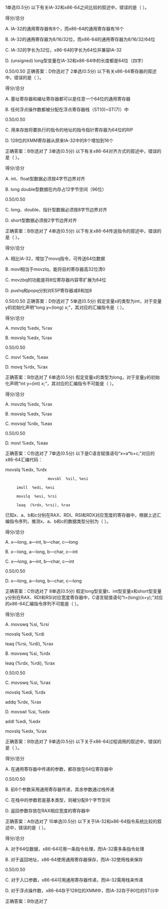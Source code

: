 
1单选(0.5分)
以下有关IA-32和x86-64之间比较的叙述中，错误的是（    ）。

得分/总分

A.
IA-32的通用寄存器有8个，而x86-64的通用寄存器有16个


B.
IA-32的通用寄存器为8/16/32位，而x86-64的通用寄存器为8/16/32/64位


C.
IA-32的字长为32位，x86-64的字长为64位并兼容IA-32


D.
(unsigned) long型变量在IA-32和x86-64中的长度都是64位（四字）

0.50/0.50
正确答案：D你选对了
2单选(0.5分)
以下有关x86-64寄存器的叙述中，错误的是（   ）。

得分/总分

A.
基址寄存器和编址寄存器都可以是任意一个64位的通用寄存器


B.
任何浮点操作数都被分配在浮点寄存器栈（ST(0)~ST(7)）中

0.50/0.50

C.
用来存放将要执行的指令的地址的指令指针寄存器为64位的RIP


D.
128位的XMM寄存器从原来IA-32中的8个增加到16个

正确答案：B你选对了
3单选(0.5分)
以下有关x86-64对齐方式的叙述中，错误的是（   ）。

得分/总分

A.
int、float型数据必须按4字节边界对齐


B.
long double型数据在内存占12字节空间（96位）

0.50/0.50

C.
long、double、指针型数据必须按8字节边界对齐


D.
short型数据必须按2字节边界对齐

正确答案：B你选对了
4单选(0.5分)
以下有关x86-64传送指令的叙述中，错误的是（   ）。

得分/总分

A.
相比IA-32，增加了movq指令，可传送64位数据


B.
movl相当于movzlq，能将目的寄存器高32位清0


C.
movzbq的功能是将8位寄存器内容零扩展为64位


D.
pushq和popq分别对ESP寄存器减8和加8

0.50/0.50
正确答案：D你选对了
5单选(0.5分)
假定变量x的类型为int，对于变量y的初始化声明“long y=(long) x;”，其对应的汇编指令是（   ）。

得分/总分

A.
movzlq  %edx, %rax


B.
movslq  %edx, %rax

0.50/0.50

C.
 movl    %edx, %eax


D.
movq  %rdx, %rax

正确答案：B你选对了
6单选(0.5分)
假定变量x的类型为long，对于变量y的初始化声明“int y=(int) x;”，其对应的汇编指令不可能是（   ）。

得分/总分

A.
movzlq  %edx, %rax


B.
movslq  %edx, %rax


C.
movsql  %rdx, %eax

0.50/0.50

D.
movl  %edx, %eax

正确答案：C你选对了
7单选(0.5分)
以下是C语言赋值语句“x=a*b+c;”对应的x86-64汇编代码：

movslq  %edx, %rdx

                       movsbl  %sil, %esi

         imull  %edi, %esi

         movslq  %esi, %rsi

         leaq  (%rdx, %rsi), %rax

已知x、a、b和c分别在RAX、RDI、RSI和RDX对应宽度的寄存器中，根据上述汇编指令序列，推测x、a、b和c的数据类型分别为（     ）。

得分/总分

A.
x—long,  a—int,  b—char,  c—long


B.
 x—long,  a—long,  b—char,  c—int


C.
x—long,  a—int,  b—char,  c—int

0.50/0.50

D.
x—long,  a—long,  b—char,  c—long     

正确答案：C你选对了
8单选(0.5分)
假定long型变量t、int型变量x和short型变量y分别在RAX、RDI和RSI对应宽度寄存器中，C语言赋值语句“t=(long)(x+y);”对应的x86-64汇编指令序列不可能是（   ）。

 

得分/总分

A.
movswq  %si, %rsi

movslq  %edi, %rdi

leaq  (%rsi, %rdi), %rax


B.
movswq  %si, %rdx

leaq   (%rdx, %rdi), %rax

0.50/0.50

C.
movswq  %si, %rax

movslq  %edi, %rdx

addq  %rdx, %rax


D.
movswl  %si, %edx

addl   %edi, %edx

movslq  %edx, %rax

正确答案：B你选对了
9单选(0.5分)
以下关于x86-64过程调用的叙述中，错误的是（   ）。

得分/总分

A.
在通用寄存器中传递的参数，都存放在64位寄存器中

0.50/0.50

B.
前6个参数采用通用寄存器传递，其余参数通过栈传递


C.
在栈中的参数若是基本类型，则被分配8个字节空间


D.
返回参数存放在RAX相应宽度的寄存器中

正确答案：A你选对了
10单选(0.5分)
以下关于IA-32和x86-64指令系统比较的叙述中，错误的是（   ）。

得分/总分

A.
对于64位数据，x86-64可用一条指令处理，而IA-32需多条指令处理


B.
对于返回地址，x86-64使用通用寄存器保存，而IA-32使用栈来保存

0.50/0.50

C.
对于入口参数，x86-64可用通用寄存器传递，而IA-32需用栈来传递


D.
对于浮点操作数，x86-64存于128位的XMM中，而IA-32存于80位的ST(i)中

正确答案：B你选对了



